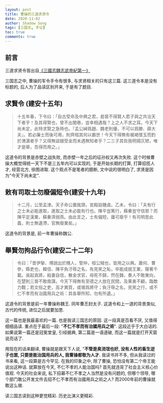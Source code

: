 ```yaml
---
layout: post
title: 曹操的三道求贤令
date: 2020-11-02
author: Shadow Song
tags: [三国志, 手记]
toc: true
comments: true
---
```


## 前言

三道求贤令皆出自[《三國志魏志武帝紀第一》](https://zh.wikisource.org/wiki/%E4%B8%89%E5%9C%8B%E5%BF%97/%E5%8D%B701)

三国志之中, 曹操的军令手令有很多, 与求贤相关的只有这三篇.  这三道令本是没有标题的, 后人为了品读区别开来, 于是有了题目. 

## 求賢令 (建安十五年)


> 十五年春，下令曰：「自古受命及中興之君，曷甞不得賢人君子與之共治天下者乎！及其得賢也，曾不出閭巷，豈幸相遇哉？上之人不求之耳。今天下尚未定，此特求賢之急時也。『孟公綽爲趙、魏老則優，不可以爲滕、薛大夫』。若必廉士而後可用，則齊桓其何以霸世！今天下得無有被褐懷玉而釣於渭濵者乎？又得無盜嫂受金而未遇無知者乎？二三子其佐我明揚仄陋，唯才是舉，吾得而用之。」

这道令的背景是赤壁之战失败, 而赤壁一年之后的征孙权又再次失败.  这个时候曹操大概觉得统一天下不是三五年内可以实现的, 于是开始长期的打算, 打算招揽人才, 经营北方, 徐图进取.  这个观点不是笔者的臆断, 文中说的很明白了, 求贤是因为"今天下尚未定". 


## 敕有司取士勿廢偏短令(建安十九年)


> 十二月，公至孟津。天子命公置旄頭，宮殿設鍾虡。乙未，令曰：「夫有行之士未必能進取，進取之士未必能有行也。陳平豈篤行，蘇秦豈守信邪？而陳平定漢業，蘇秦濟弱燕。由此言之，士有偏短，庸可廢乎！有司明思此義，則士無遺滯，官無廢業矣。」

这道令的背景是, 前一年曹操称魏公. 

## 舉賢勿拘品行令(建安二十二年)


> 令曰：「昔伊摯、傅說出於賤人，管仲，桓公賊也，皆用之以興。蕭何、曹參，縣吏也，韓信、陳平負汙辱之名，有見笑之恥，卒能成就王業，聲著千載。吳起貪將，殺妻自信，散金求官，母死不歸，然在魏，奏人不敢東向，在楚則三晉不敢南謀。今天下得無有至德之人放在民間，及果勇不顧，臨敵力戰；若文俗之吏，高才異質，或堪爲將守；負汙辱之名，見笑之行，或不仁不孝而有治國用兵之術：其各舉所知，勿有所遺。」

这道令的背景是前一年曹操称魏王. 同年曹丕封太子.  这道令和上一道的背景类似, 古代的传统, 进位之后就要加恩. 

这一篇也是我最喜欢的一篇. 也是我读三国志的原因.  这一段真是百看不厌, 又值得细细品读. 重点在于最后一段: "**不仁不孝而有治國用兵之術**". 这段近乎于大白话的. 如果说第一篇还是冠冕堂皇, 引经据典, 第二篇是一语道破, 而这一篇就是打开天窗说亮话了. 

用现在的话来翻译, 曹操就是跟天下人说, "**不管是臭流氓也好, 没有人性的畜生逆子也罢, 只要是能治国用兵的人, 我曹操都敬为人才.** 我读书并不多, 但从我读过的书来看, 这一段算是古今罕见. 在我的印象之中, 除了曹操, 恐怕没有第二个帝王能说出这种话. 就算放在今天, 不仁不孝的人能治国吗? 首先就违背了社会主义核心价值观. 今天的社会来说, 私下招募不仁不孝之人当然是没有问题的, 但哪个领导, 哪个部门敢公开发文件去招不仁不孝而有治國用兵之術之人? 而2000年前的曹操就敢这么做. 

读三国志读到这种更觉精彩. 历史比演义更精彩. 